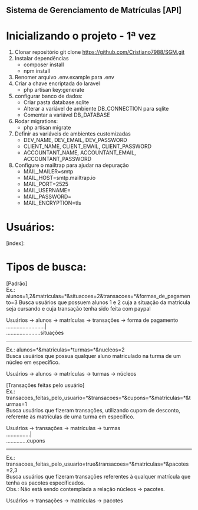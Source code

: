 ## Sistema de Gerenciamento de Matrículas [API]

# Inicializando o projeto - 1ª vez

1) Clonar repositório
    git clone https://github.com/Cristiano7988/SGM.git
2) Instalar dependências
    * composer install
    * npm install
3) Renomer arquivo .env.example para .env
4) Criar a chave encriptada do laravel
    * php artisan key:generate
5) configurar banco de dados:
    * Criar pasta database.sqlite
    * Alterar a variável de ambiente DB_CONNECTION para sqlite
    * Comentar a variável DB_DATABASE
6) Rodar migrations:
    * php artisan migrate
7) Definir as variáveis de ambientes customizadas
    * DEV_NAME, DEV_EMAIL, DEV_PASSWORD
    * CLIENT_NAME, CLIENT_EMAIL, CLIENT_PASSWORD
    * ACCOUNTANT_NAME, ACCOUNTANT_EMAIL, ACCOUNTANT_PASSWORD
8) Configure o mailtrap para ajudar na depuração
    * MAIL_MAILER=smtp
    * MAIL_HOST=smtp.mailtrap.io
    * MAIL_PORT=2525
    * MAIL_USERNAME= <!-- Verificar no Mailtrap em Inboxes na aba Access Rights --> 
    * MAIL_PASSWORD= <!-- Verificar no Mailtrap em Inboxes na aba Access Rights --> 
    * MAIL_ENCRYPTION=tls


# Usuários:

[index]:  
  
# Tipos de busca:  
[Padrão]  
Ex.: alunos=1,2&matriculas=\*&situacoes=2&transacoes=\*&formas_de_pagamento=3
Busca usuários que possuem alunos 1 e 2 cuja a situação da matrícula seja cursando e cuja transação tenha sido feita com paypal  
  
Usuários -> alunos -> matrículas -> transações -> forma de pagamento  
..........................|  
.......................situações  
  
--------------------------------------------------------------------------------------  
  
Ex.: alunos=\*&matriculas=\*turmas=\*&nucleos=2  
Busca usuários que possua qualquer aluno matriculado na turma de um núcleo em específico.  
  
Usuários -> alunos -> matrículas -> turmas -> núcleos  
  
[Transações feitas pelo usuário]  
Ex.: transacoes_feitas_pelo_usuario=*&transacoes=\*&cupons=\*&matriculas=\*&turmas=1  
Busca usuários que fizeram transações, utilizando cupom de desconto, referente às matrículas de uma turma em específico.  
  
Usuários -> transações -> matrículas -> turmas  
................|  
..............cupons  
  
--------------------------------------------------------------------------------------  
  
Ex.: transacoes_feitas_pelo_usuario=true&transacoes=\*&matriculas=\*&pacotes=2,3  
Busca usuários que fizeram transações referentes à qualquer matrícula que tenha os pacotes específicados.  
Obs.: Não está sendo contemplada a relação núcleos -> pacotes.  
  
Usuários -> transações -> matrículas -> pacotes
  